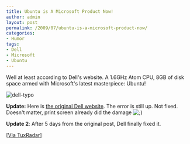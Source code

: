 ```yaml
---
title: Ubuntu is A Microsoft Product Now!
author: admin
layout: post
permalink: /2009/07/ubuntu-is-a-microsoft-product-now/
categories:
- Humor
tags:
- Dell
- Microsoft
- Ubuntu
---
```

Well at least according to Dell's website. A 1.6GHz Atom CPU, 8GB of disk space armed with Microsoft's latest masterpiece: Ubuntu!

![dell-typo](http://192.168.1.33/blog2/wp-content/uploads/2009/07/dell-typo.png)

**Update:** Here is [the original Dell website](http://www1.euro.dell.com/uk/en/home/mini_laptop_deals/fs.aspx?refid=mini_laptop_deals&s=dhs&cs=ukdhs1). The error is still up. Not fixed. Doesn't matter, print screen already did the damage ![;)](http://192.168.1.2/blog2/wp-includes/images/smilies/icon_wink.gif)

**Update 2**: After 5 days from the original post, Dell finally fixed it.

[\[Via TuxRadar\]](http://tuxradar.com/content/ubuntu-brought-you-microsoft)
